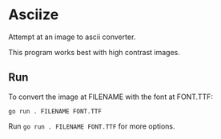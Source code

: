 # Asciize

Attempt at an image to ascii converter.

This program works best with high contrast images.

## Run

To convert the image at FILENAME with the font at FONT.TTF:

```
go run . FILENAME FONT.TTF
```

Run ```go run . FILENAME FONT.TTF``` for more options.